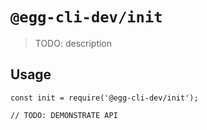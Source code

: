 # `@egg-cli-dev/init`

> TODO: description

## Usage

```
const init = require('@egg-cli-dev/init');

// TODO: DEMONSTRATE API
```
